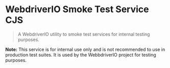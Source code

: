 WebdriverIO Smoke Test Service CJS
==================================

> A WebdriverIO utility to smoke test services for internal testing purposes.

__Note:__ This service is for internal use only and is not recommended to use in production test suites. It is used by the WebbdriverIO project for testing purposes.
